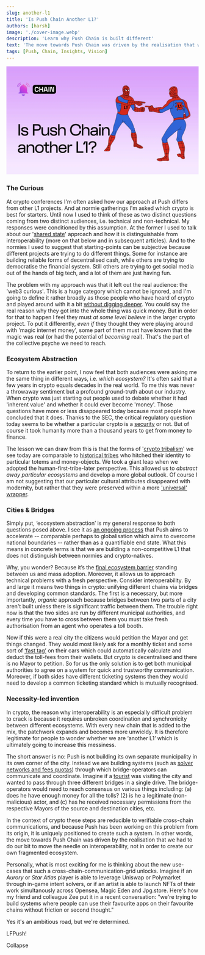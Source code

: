 ```yaml
---
slug: another-l1
title: 'Is Push Chain Another L1?'
authors: [harsh]
image: './cover-image.webp'
description: 'Learn why Push Chain is built different'
text: 'The move towards Push Chain was driven by the realisation that we had to do our bit to move the needle on interoperability, not in order to create our own fragmented ecosystem.'
tags: [Push, Chain, Insights, Vision]
---
```


![Cover image of Is Push Chain Another L1?](./cover-image.webp)

<!--truncate-->

### The Curious

At crypto conferences I'm often asked how our approach at Push differs from other L1 projects. And at normie gatherings I'm asked which crypto is best for starters. Until now I used to think of these as two distinct questions coming from two distinct audiences, i.e. technical and non-technical. My responses were conditioned by this assumption. At the former I used to talk about our '[shared state](https://push.org/blog/innovations-by-push-chain/)' approach and how it is distinguishable from interoperability (more on that below and in subsequent articles). And to the normies I used to suggest that starting-points can be subjective because different projects are trying to do different things. Some for instance are building reliable forms of decentralised cash, while others are trying to democratise the financial system. Still others are trying to get social media out of the hands of big tech, and a lot of them are just having fun.

The problem with my approach was that it left out the real audience: the 'web3 curious'. This is a huge category which cannot be ignored, and I'm going to define it rather broadly as those people who have heard of crypto and played around with it a bit [without digging deeper](https://push.org/blog/why-push-chain/). You could say the real reason why they got into the whole thing was quick money. But in order for that to happen I feel they must _at some level believe_ in the larger crypto project. To put it differently, _even if_ they thought they were playing around with 'magic internet money', some part of them must have known that the magic was real (or had the potential of _becoming_ real). That's the part of the collective psyche we need to reach.

### Ecosystem Abstraction

To return to the earlier point, I now feel that both audiences were asking me the same thing in different ways, i.e. _which ecosystem?_ It's often said that a few years in crypto equals decades in the real world. To me this was never a throwaway sentiment but a profound ground-truth about our industry. When crypto was just starting out people used to debate whether it had 'inherent value' and whether it could ever become 'money'. Those questions have more or less disappeared today because most people have concluded that it does. Thanks to the SEC, the critical regulatory question today seems to be whether a particular crypto is a [security](https://www.forbes.com/sites/digital-assets/2023/08/14/how-the-secs-charge-that-cryptos-are-securities-could-face-an-uphill-battle/) or not. But of course it took humanity more than a thousand years to get from money to finance.

The lesson we can draw from this is that the forms of '[crypto tribalism](https://medium.com/@adamnite/a-history-of-crypto-tribalism-11f9f9c5cbaf)' we see today are comparable to [historical tribes](https://www.wideopenspaces.com/native-american-totem-animals-origins-totem-poles-meaning/) who hitched their identity to particular totems and money-objects. We took a giant leap when we adopted the human-first-tribe-later perspective. This allowed us to _abstract away particular ecosystems_ and develop a more global outlook. Of course I am not suggesting that our particular cultural attributes disappeared with modernity, but rather that they were preserved within a more ['universal' wrapper](https://www.notion.so/Is-Push-Chain-another-L1-188188aea7f4801a8e5dc22d0c20e0f3?pvs=21).

### Cities & Bridges

Simply put, ‘ecosystem abstraction’ is my general response to both questions posed above. I see it as [an ongoing process](https://thenetworkstate.com/) that Push aims to accelerate -- comparable perhaps to globalisation which aims to overcome national boundaries -- rather than as a quantifiable end state. What this means in concrete terms is that we are building a non-competitive L1 that does not distinguish between normies and crypto-natives.

Why, you wonder? Because it’s the [final ecosystem barrier](https://push.org/blog/what-is-consumer-crypto-and-why-does-it-matter/) standing between us and mass adoption. Moreover, it allows us to approach technical problems with a fresh perspective. Consider interoperability. By and large it means two things in crypto: unifying different chains via bridges and developing common standards. The first is a necessary, but more importantly, _organic_ approach because bridges between two parts of a city aren't built unless there is significant traffic between them. The trouble right now is that the two sides are run by different municipal authorities, and every time you have to cross between them you must take fresh authorisation from an agent who operates a toll booth.

Now if this were a real city the citizens would petition the Mayor and get things changed. They would most likely ask for a monthly ticket and some sort of [‘fast tag’](https://en.wikipedia.org/wiki/FASTag) on their cars which could automatically calculate and deduct the toll-fees from their wallets. But crypto is decentralised and there is no Mayor to petition. So for us the only solution is to get both municipal authorities to agree on a system for quick and trustworthy communication. Moreover, if both sides have different ticketing systems then they would need to develop a common ticketing standard which is mutually recognised.

### Necessity-led invention

In crypto, the reason why interoperability is an especially difficult problem to crack is because it requires unbroken coordination and synchronicity between different ecosystems. With every new chain that is added to the mix, the patchwork expands and becomes more unwieldy. It is therefore legitimate for people to wonder whether we are ‘another L1’ which is ultimately going to increase this messiness.

The short answer is no: Push is not building its own separate municipality in its own corner of the city. Instead we are building systems (such as [solver networks and fees quotas](https://whitepaper.push.org/)) through which bridge-operators can communicate and coordinate. Imagine if a [tourist](https://www.notion.so/189188aea7f480faaba5f80052406759?pvs=21) was visiting the city and wanted to pass through three different bridges in a single drive. The bridge-operators would need to reach consensus on various things including: (a) does he have enough money for all the tolls? (2) is he a legitimate (non-malicious) actor, and (c) has he received necessary permissions from the respective Mayors of the source and destination cities, etc.

In the context of crypto these steps are reducible to verifiable cross-chain communications, and because Push has been working on this problem from its origin, it is uniquely positioned to create such a system. In other words, the move towards Push Chain was driven by the realisation that we had to do our bit to move the needle on interoperability, not in order to create our own fragmented ecosystem.

Personally, what is most exciting for me is thinking about the new use-cases that such a cross-chain-communication-grid unlocks. Imagine if an _Aurory_ or _Star Atlas_ player is able to leverage Uniswap or Polymarket through in-game intent solvers, or if an artist is able to launch NFTs of their work simultanously across Opensea, Magic Eden and Jpg.store. Here's how my friend and colleague Zee put it in a recent conversation: "we're trying to build systems where people can use their favourite apps on their favourite chains without friction or second thought."

Yes it's an ambitious road, but we're determined.

LFPush!

Collapse
